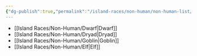 ```yaml
---
{"dg-publish":true,"permalink":"/island-races/non-human/non-human-list/"}
---
```



- [[Island Races/Non-Human/Dwarf\|Dwarf]]
- [[Island Races/Non-Human/Dryad\|Dryad]]
- [[Island Races/Non-Human/Goblin\|Goblin]]
- [[Island Races/Non-Human/Elf\|Elf]]